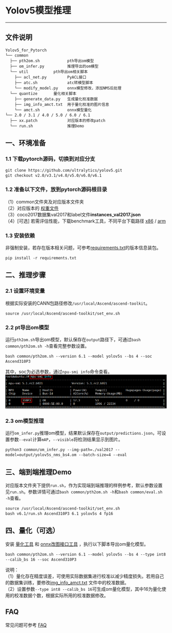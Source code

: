 # Yolov5模型推理
---


## 文件说明
```
Yolov5_for_Pytorch
└── common
  ├── pth2om.sh            pth导出om模型
  ├── om_infer.py          推理导出的om模型
  └── util           pth导出om相关脚本
    ├── acl_net.py         PyACL接口
    ├── atc.sh             atc转模型脚本
    └── modify_model.py    onnx模型修改，添加NMS后处理
  └── quantize       量化相关脚本
    ├── generate_data.py   生成量化校准数据
    ├── img_info_amct.txt  用于量化校准的图片信息
    └── amct.sh            onnx模型量化
└── 2.0 / 3.1 / 4.0 / 5.0 / 6.0 / 6.1 
  ├── xx.patch             对应版本的修改patch
  └── run.sh               推理Demo
```

## 一、环境准备

### 1.1 下载pytorch源码，切换到对应分支
```shell
git clone https://github.com/ultralytics/yolov5.git
git checkout v2.0/v3.1/v4.0/v5.0/v6.0/v6.1
```

### 1.2 准备以下文件，放到pytorch源码根目录
（1）common文件夹及对应版本文件夹  
（2）对应版本的 [权重文件](https://github.com/ultralytics/yolov5/tags)  
（3）coco2017数据集val2017和label文件**instances_val2017.json**  
（4）[可选] 若需评估性能，下载benchmark工具，不同平台下载路径 [x86](https://support.huawei.com/enterprise/zh/software/255327333-ESW2000481524) / [arm](https://support.huawei.com/enterprise/zh/software/255327333-ESW2000481500)

### 1.3 安装依赖
非强制安装，若存在版本相关问题，可参考[requirements.txt](requirements.txt)的版本信息装包。
```shell
pip install -r requirements.txt
```


## 二、推理步骤

### 2.1 设置环境变量
根据实际安装的CANN包路径修改`/usr/local/Ascend/ascend-toolkit`。
```shell
source /usr/local/Ascend/ascend-toolkit/set_env.sh
```

### 2.2 pt导出om模型
运行`pth2om.sh`导出om模型，默认保存在`output`路径下，可通过`bash common/pth2om.sh -h`查看完整参数设置。
```shell
bash common/pth2om.sh --version 6.1 --model yolov5s --bs 4 --soc Ascend310P3
```
其中，soc为必选参数，通过`npu-smi info`命令查看。
![Image](img/npu-smi.png)

### 2.3 om模型推理
运行`om_infer.py`推理om模型，结果默认保存在`output/predictions.json`，可设置参数`--eval`计算`mAP`，`--visible`将检测结果显示到图片。
```shell
python3 common/om_infer.py --img-path=./val2017 --model=output/yolov5s_nms_bs4.om --batch-size=4 --eval
```


## 三、端到端推理Demo
对应版本文件夹下提供`run.sh`，作为实现端到端推理的样例参考，默认参数设置见`run.sh`。参数详情可通过`bash common/pth2om.sh -h`和`bash common/eval.sh -h`查看。
```shell
source /usr/local/Ascend/ascend-toolkit/set_env.sh
bash v6.1/run.sh Ascend310P3 6.1 yolov5s 4 fp16
```


## 四、量化（可选）
安装 [量化工具](https://www.hiascend.com/document/detail/zh/CANNCommunityEdition/51RC2alpha005/developmenttools/devtool/atlasamctonnx_16_0011.html) 和 [onnx改图接口工具](https://gitee.com/peng-ao/om_gener) ，执行以下脚本导出om量化模型。
```shell
bash common/pth2om.sh --version 6.1 --model yolov5s --bs 4 --type int8 --calib_bs 16 --soc Ascend310P3
```
说明：  
（1）量化存在精度误差，可使用实际数据集进行校准以减少精度损失。若用自己的数据集训练，要修改[img_info_amct.txt](common/quantize/img_info_amct.txt) 文件中的校准数据。  
（2）设置参数`--type int8 --calib_bs 16`可生成om量化模型，其中16为量化使用的校准数据个数，根据实际所用的校准数据修改。  


## FAQ
常见问题可参考 [FAQ](FAQ.md)

